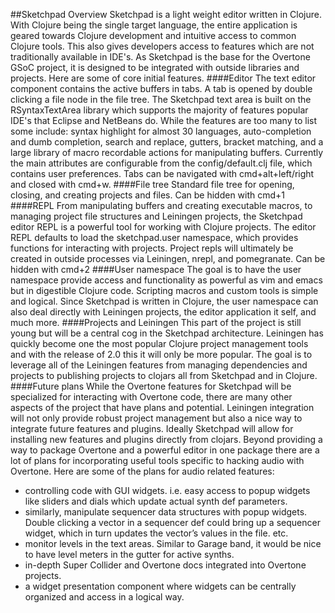 ##Sketchpad Overview
Sketchpad is a light weight editor written in Clojure. With Clojure being the single target language, the entire application is geared towards Clojure development and intuitive access to common Clojure tools. This also gives developers access to features which are not traditionally available in IDE's.  As Sketchpad is the base for the Overtone GSoC project, it is designed to be integrated with outside libraries and projects. Here are some of core initial features.
####Editor
The text editor component contains the active buffers in tabs. A tab is opened by double clicking a file node in the file tree. The Sketchpad text area is built on the RSyntaxTextArea library which supports the majority of features popular IDE's that Eclipse and NetBeans do. While the features are too many to list some include: syntax highlight for almost 30 languages, auto-completion and dumb completion, search and replace, gutters, bracket matching, and a large library of macro recordable actions for manipulating buffers. Currently the main attributes are configurable from the config/default.clj file, which contains user preferences. Tabs can be navigated with cmd+alt+left/right and closed with cmd+w.
####File tree
Standard file tree for opening, closing, and creating projects and files. Can be hidden with cmd+1
####REPL
From manipulating buffers and creating executable macros, to managing project file structures and Leiningen projects, the Sketchpad editor REPL is a powerful tool for working with Clojure projects. The editor REPL defaults to load the sketchpad.user namespace, which provides functions for interacting with projects. Project repls will ultimately be created in outside processes via Leiningen, nrepl, and pomegranate. Can be hidden with cmd+2
####User namespace
The goal is to have the user namespace provide access and functionality as powerful as vim and emacs but in digestible Clojure code. Scripting macros and custom tools is simple and logical. Since Sketchpad is written in Clojure, the user namespace can also deal directly with Leiningen projects, the editor application it self, and much more.
####Projects and Leiningen
This part of the project is still young but will be a central cog in the Sketchpad architecture. Leiningen has quickly become one the most popular Clojure project management tools and with the release of 2.0 this it will only be more popular. The goal is to leverage all of the Leiningen features from managing dependencies and projects to publishing projects to clojars all from Sketchpad and in Clojure. 
####Future plans
While the Overtone features for Sketchpad will be specialized for interacting with Overtone code, there are many other aspects of the project that have plans and potential. Leiningen integration will not only provide robust project management but also a nice way to integrate future features and plugins. Ideally Sketchpad will allow for installing new features and plugins directly from clojars.
Beyond providing a way to package Overtone and a powerful editor in one package there are a lot of plans for incorporating useful tools specific to hacking audio with Overtone. Here are some of the plans for audio related features:
- controlling code with GUI widgets. i.e. easy access to popup widgets like sliders and dials which update actual synth def parameters. 
- similarly, manipulate sequencer data structures with popup widgets. Double clicking a vector in a sequencer def could bring up a sequencer widget, which in turn updates the vector’s values in the file. etc.
- monitor levels in the text areas. Similar to Garage band, it would be nice to have level meters in the gutter for active synths. 
- in-depth Super Collider and Overtone docs integrated into Overtone projects. 
- a widget presentation component where widgets can be centrally organized and access in a logical way. 


